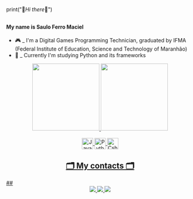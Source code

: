 ##
<h align="center">print("👋_Hi there_👋") </h>
##
#### My name is Saulo Ferro Maciel

- 🎮 _ I'm a Digital Games Programming Technician, graduated by IFMA (Federal Institute of Education, Science and Technology of Maranhão)
- 🌱 _ Currently I'm studying Python and its frameworks

<div align="center">
  <a href="https://github.com/Saulo-Ferro-Maciel">
  <img height="180em" src="https://github-readme-stats-sigma-five.vercel.app/api?username=Saulo-Ferro-Maciel&show_icons=true&theme=dark&include_all_commits=true&count_private=true"/>
  <img height="180em" src="https://github-readme-stats-sigma-five.vercel.app/api/top-langs/?username=Saulo-Ferro-Maciel&layout=compact&langs_count=7&theme=dark"/>
  <div style="display: inline_block"><br>
    <img align="center" alt="JavaScript - Saulo Ferro" height="30" width="30" src="https://docs.google.com/uc?id=1z8vwgmsOH5ZmJPPkVs7nc7oUfIcZfovM">
    <img align="center" alt="Python - Saulo Ferro" height="30" width="30" src="https://docs.google.com/uc?id=1DCruQI-Vg9R4eJWRjGP15GqEGFfaZEQV">
    <img align="center" alt="Csharp - Saulo Ferro" height="30" width="30" src="https://docs.google.com/uc?id=1Xjjvp7MH10FGaLIFirqI0F-hzFTxV8Ko">
   </div>
</div>
  
  ##
  <h2 align="center">🗂️ My contacts 🗂️</h2>
  ##
  
  <div align="center"> 
    <a  href="https://www.youtube.com/channel/UCPOeejMJJZXI1WLxpN09jyA" target="_blank">
      <img src="https://img.shields.io/badge/YouTube-FF0000?style=for-the-badge&logo=youtube&logoColor=white" target="_blank">
    </a>
    <a  href="https://www.instagram.com/saulo_fehciel/" target="_blank">
      <img  src="https://img.shields.io/badge/-Instagram-%23E4405F?style=for-the-badge&logo=instagram&logoColor=white" target="_blank">
    </a>
    <a  href="https://www.linkedin.com/in/saulo-ferro-maciel-74b65a1b8/" target="_blank">
      <img src="https://img.shields.io/badge/-LinkedIn-%230077B5?style=for-the-badge&logo=linkedin&logoColor=white" target="_blank">
    </a>
  </div>
